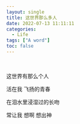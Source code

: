```yaml
---
layout: single
title: 这世界那么多人
date: 2022-07-13 11:11:11
categories: 
  - Life
tags: ["A word"]
toc: false
---
```


<br>

这世界有那么个人

活在我 飞扬的青春

在泪水里浸湿过的长吻

常让我 想啊 想出神